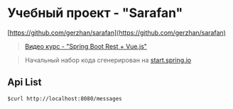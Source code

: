 # Учебный проект - "Sarafan"

[https://github.com/gerzhan/sarafan](https://github.com/gerzhan/sarafan)

> [Видео курс - "Spring Boot Rest + Vue.js"](https://www.youtube.com/playlist?list=PLU2ftbIeotGqSTOVNjT4L3Yfy8jatCdhm)

> Начальный набор кода сгенерирован на [start.spring.io](https://start.spring.io/#!type=maven-project&language=java&platformVersion=2.2.1.RELEASE&packaging=jar&jvmVersion=1.8&groupId=ru.helpcontrol.sanbox&artifactId=sarafan&name=Sarafan&description=Demo%20project%20for%20Spring%20Boot%20&packageName=ru.helpcontrol.sanbox.sarafan&dependencies=web,devtools)


## Api List

```shell script
$curl http://localhost:8080/messages
```
